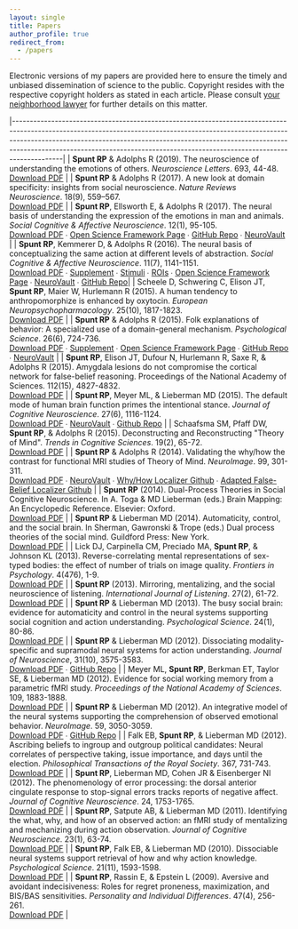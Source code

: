 ```yaml
---
layout: single
title: Papers
author_profile: true
redirect_from:
  - /papers
---
```


Electronic versions of my papers are provided here to ensure the timely and unbiased dissemination of science to the public. Copyright resides with the respective copyright holders as stated in each article. Please consult <a href="/papers/pdf/better_call_saul_copyright.jpg">your neighborhood lawyer</a> for further details on this matter.

|--------------------------------------------------------------------------------------------------------------------------------------------------------------------------------------------------------------------------------------------------------------------------------------------------------------------------------------|
| **Spunt RP** &amp; Adolphs R (2019). The neuroscience of understanding the emotions of others. _Neuroscience Letters_. 693, 44-48. <br>[Download PDF][35]                                                                                                                                                                                    |
| **Spunt RP** &amp; Adolphs R (2017). A new look at domain specificity: insights from social neuroscience. _Nature Reviews Neuroscience_. 18(9), 559–567. <br>[Download PDF][34]                                                                                                                                                                           |
| **Spunt RP**, Ellsworth E, &amp; Adolphs R (2017). The neural basis of understanding the expression of the emotions in man and animals. _Social Cognitive &amp; Affective Neuroscience_. 12(1), 95-105. <br>[Download PDF][1] ∙ [Open Science Framework Page][2] ∙ [GitHub Repo][41] ∙ [NeuroVault][3]                                                   |
| **Spunt RP**, Kemmerer D, &amp; Adolphs R (2016). The neural basis of conceptualizing the same action at different levels of abstraction. _Social Cognitive &amp; Affective Neuroscience_. 11(7), 1141-1151. <br>[Download PDF][4] ∙ [Supplement][5] ∙ [Stimuli][6] ∙ [ROIs][7] ∙ [Open Science Framework Page][8] ∙ [NeuroVault][9] ∙ [GitHub Repo][37]|
| Scheele D, Schwering C, Elison JT, **Spunt RP**, Maier W, Hurlemann R (2015). A human tendency to anthropomorphize is enhanced by oxytocin. _European Neuropsychopharmacology_. 25(10), 1817-1823. <br>[Download PDF][10]                                                                                                            |
| **Spunt RP** &amp; Adolphs R (2015). Folk explanations of behavior: A specialized use of a domain-general mechanism. _Psychological Science_. 26(6), 724-736. <br>[Download PDF][11] ∙ [Supplement][12] ∙ [Open Science Framework Page][13] ∙ [GitHub Repo][38] ∙ [NeuroVault][14]                                                                       |
| **Spunt RP**, Elison JT, Dufour N, Hurlemann R, Saxe R, &amp; Adolphs R (2015). Amygdala lesions do not compromise the cortical network for false-belief reasoning. Proceedings of the National Academy of Sciences. 112(15), 4827-4832. <br>[Download PDF][15]                                                                      |
| **Spunt RP**, Meyer ML, &amp; Lieberman MD (2015). The default mode of human brain function primes the intentional stance. _Journal of Cognitive Neuroscience_. 27(6), 1116-1124. <br>[Download PDF][16] ∙ [NeuroVault][17] ∙ [Github Repo][43]                                                                                                         |
| Schaafsma SM, Pfaff DW, **Spunt RP**, &amp; Adolphs R (2015). Deconstructing and Reconstructing "Theory of Mind". _Trends in Cognitive Sciences_. 19(2), 65-72. <br>[Download PDF][18]                                                                                                                                               |
| **Spunt RP** &amp; Adolphs R (2014). Validating the why/how the contrast for functional MRI studies of Theory of Mind. _NeuroImage_. 99, 301-311. <br>[Download PDF][19] ∙ [NeuroVault][20] ∙ [Why/How Localizer Github][42] ∙ [Adapted False-Belief Localizer Github][36]                                                                                                                                          |
| **Spunt RP** (2014). Dual-Process Theories in Social Cognitive Neuroscience. In A. Toga &amp; MD Lieberman (eds.) Brain Mapping: An Encyclopedic Reference. Elsevier: Oxford. <br>[Download PDF][21]                                                                                                                                 |
| **Spunt RP** &amp; Lieberman MD (2014). Automaticity, control, and the social brain. In Sherman, Gawronski &amp; Trope (eds.) Dual process theories of the social mind. Guildford Press: New York. <br>[Download PDF][22]                                                                                                            |
| Lick DJ, Carpinella CM, Preciado MA, **Spunt RP**, &amp; Johnson KL (2013). Reverse-correlating mental representations of sex-typed bodies: the effect of number of trials on image quality. _Frontiers in Psychology_. 4(476), 1-9. <br>[Download PDF][23]                                                                          |
| **Spunt RP** (2013). Mirroring, mentalizing, and the social neuroscience of listening. _International Journal of Listening_. 27(2), 61-72. <br>[Download PDF][24]                                                                                                                                                                    |
| **Spunt RP** &amp; Lieberman MD (2013). The busy social brain: evidence for automaticity and control in the neural systems supporting social cognition and action understanding. _Psychological Science_. 24(1), 80-86. <br>[Download PDF][25]                                                                                       |
| **Spunt RP** &amp; Lieberman MD (2012). Dissociating modality-specific and supramodal neural systems for action understanding. _Journal of Neuroscience_, 31(10), 3575-3583. <br>[Download PDF][26] ∙ [GitHub Repo][39]                                                                                                                                  |
| Meyer ML, **Spunt RP**, Berkman ET, Taylor SE, &amp; Lieberman MD (2012). Evidence for social working memory from a parametric fMRI study. _Proceedings of the National Academy of Sciences_. 109, 1883-1888. <br>[Download PDF][27]                                                                                                 |
| **Spunt RP** &amp; Lieberman MD (2012). An integrative model of the neural systems supporting the comprehension of observed emotional behavior. _NeuroImage_. 59, 3050-3059. <br>[Download PDF][28] ∙ [GitHub Repo][40]                                                                                                                                  |
| Falk EB, **Spunt RP**, &amp; Lieberman MD (2012). Ascribing beliefs to ingroup and outgroup political candidates: Neural correlates of perspective taking, issue importance, and days until the election. _Philosophical Transactions of the Royal Society_. 367, 731-743. <br>[Download PDF][29]                                    |
| **Spunt RP**, Lieberman MD, Cohen JR &amp; Eisenberger NI (2012). The phenomenology of error processing: the dorsal anterior cingulate response to stop-signal errors tracks reports of negative affect. _Journal of Cognitive Neuroscience_. 24, 1753-1765. <br>[Download PDF][30]                                                  |
| **Spunt RP**, Satpute AB, &amp; Lieberman MD (2011). Identifying the what, why, and how of an observed action: an fMRI study of mentalizing and mechanizing during action observation. _Journal of Cognitive Neuroscience_. 23(1), 63-74. <br>[Download PDF][31]                                                                     |
| **Spunt RP**, Falk EB, &amp; Lieberman MD (2010). Dissociable neural systems support retrieval of how and why action knowledge. _Psychological Science_. 21(11), 1593-1598. <br>[Download PDF][32]                                                                                                                                   |
| **Spunt RP**, Rassin E, &amp; Epstein L (2009). Aversive and avoidant indecisiveness: Roles for regret proneness, maximization, and BIS/BAS sensitivities. _Personality and Individual Differences_. 47(4), 256-261. <br>[Download PDF][33]                                                                                          |

[1]: https://www.bobspunt.com/papers/pdf/Spunt_Ellsworth_Adolphs_2017_SCAN-wSupplement.pdf
[2]: https://osf.io/bn2n8/
[3]: https://neurovault.org/collections/1846/
[4]: https://www.bobspunt.com/papers/pdf/Spunt_Kemmerer_Adolphs-2016-SCAN.pdf
[5]: https://www.bobspunt.com/papers/materials/manuscript_supplement.docx
[6]: https://www.bobspunt.com/papers/materials/stimulus_set.xlsx
[7]: https://www.bobspunt.com/papers/materials/ROI_SpuntKemmererAdolphs-SCAN.zip
[8]: https://osf.io/6rzwq/
[9]: https://neurovault.org/collections/694/
[10]: https://www.bobspunt.com/papers/pdf/Scheele_et_al_InPress.pdf
[11]: https://www.bobspunt.com/papers/pdf/Spunt_&amp;_Adolphs_2015_Psycholog_Sci.pdf
[12]: https://www.bobspunt.com/papers/pdf/Spunt_&amp;_Adolphs_2015_Psycholog_Sci_Supplement.pdf
[13]: https://osf.io/59cbe/
[14]: https://neurovault.org/collections/297/
[15]: https://www.bobspunt.com/papers/pdf/Spunt_et_al_2015_PNAS.pdf
[16]: https://www.bobspunt.com/papers/pdf/Spunt_et_al_2015_J_Cogn_Neurosci.pdf
[17]: https://neurovault.org/collections/446/
[18]: https://www.bobspunt.com/papers/pdf/Schaafsma_et_al_2014_105.pdf
[19]: https://www.bobspunt.com/papers/pdf/Spunt_&amp;_Adolphs_2014.pdf
[20]: https://neurovault.org/collections/445/
[21]: https://www.bobspunt.com/papers/pdf/Spunt_2015_DualProcessTheories.pdf
[22]: https://www.bobspunt.com/papers/pdf/Spunt_&amp;_Lieberman_2014.pdf
[23]: https://www.bobspunt.com/papers/pdf/Lick_2013_Front_Psychol.pdf
[24]: https://www.bobspunt.com/papers/pdf/Spunt_2013_International_Journal_of_Listening.pdf
[25]: https://www.bobspunt.com/papers/pdf/Spunt_2013_Psycholog_Sci.pdf
[26]: https://www.bobspunt.com/papers/pdf/Spunt_2012_Journal_of_Neuroscience.pdf
[27]: https://www.bobspunt.com/papers/pdf/Meyer_2012_Proceedings_of_the_National_Academy_of_Sciences.pdf
[28]: https://www.bobspunt.com/papers/pdf/Spunt_2012_NeuroImage.pdf
[29]: https://www.bobspunt.com/papers/pdf/Falk_2012_Philos_Trans_R_Soc_Lond_B_Biol_Sci.pdf
[30]: https://www.bobspunt.com/papers/pdf/Spunt_2012_J_Cogn_Neurosci.pdf
[31]: https://www.bobspunt.com/papers/pdf/Spunt_2011_J_Cogn_Neurosci.pdf
[32]: https://www.bobspunt.com/papers/pdf/Spunt_2010_Psycholog_Sci.pdf
[33]: https://www.bobspunt.com/papers/pdf/Spunt_2009_Personality_and_Individual_Differences.pdf
[34]: https://www.bobspunt.com/papers/pdf/Spunt_Adolphs_InPress_NatRevNeurosci.pdf
[35]: https://www.bobspunt.com/papers/pdf/Spunt_Adolphs_2017_NeurosciLett.pdf
[36]: https://github.com/spunt/falsebelieflocalizer
[37]: https://github.com/spunt/scan-spuntkemmereradolphs-2016
[38]: https://github.com/spunt/psci-socialnonsocial
[39]: https://github.com/spunt/jneuro-spuntlieberman-2012
[40]: https://github.com/spunt/neuroimage-spuntlieberman-2012
[41]: https://github.com/spunt/scan-animal-emotion-attribution
[42]: https://github.com/spunt/whyhowlocalizer
[43]: https://github.com/spunt/jocn-spuntmeyerlieberman-2015


